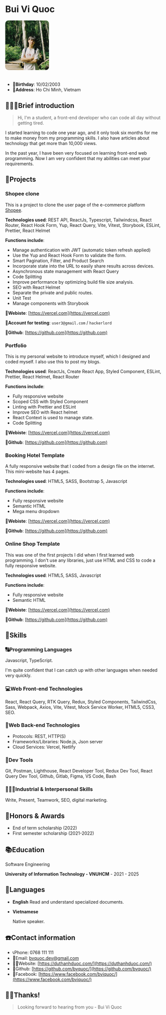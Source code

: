# Bui Vi Quoc

<img src="./bvq.jpg" width="140" style='border-radius: 10px; margin-bottom: 20px;'/>

- 👶**Birthday**: 10/02/2003
- 🏰**Address**: Ho Chi Minh, Vietnam

## 🙋🏻‍♂️Brief introduction

> Hi, I'm a student, a front-end developer who can code all day without getting tired.

I started learning to code one year ago, and it only took six months for me to make money from my programming skills. I also have articles about technology that get more than 10,000 views.

In the past year, I have been very focused on learning front-end web programming. Now I am very confident that my abilities can meet your requirements.

## 👔Projects

### Shopee clone

This is a project to clone the user page of the e-commerce platform [Shopee](https://shopee.com).

**Technologies used**: REST API, ReactJs, Typescript, Tailwindcss, React Router, React Hook Form, Yup, React Query, Vite, Vitest, Storybook, ESLint, Prettier, React Helmet

**Functions include**:

- Manage authentication with JWT (automatic token refresh applied)
- Use the Yup and React Hook Form to validate the form.
- Smart Pagination, Filter, and Product Search
- Incorporate state into the URL to easily share results across devices.
- Asynchronous state management with React Query
- Code Splitting
- Improve performance by optimizing build file size analysis.
- SEO with React Helmet
- Separate the private and public routes.
- Unit Test
- Manage components with Storybook

**🔗Webiste**: [https://vercel.com](https://vercel.com)

**🔐Account for testing**: `user3@gmail.com` / `hackerlord`

**🔗Github**: [https://github.com](https://github.com)

### Portfolio

This is my personal website to introduce myself, which I designed and coded myself. I also use this to post my blogs.

**Technologies used**: ReactJs, Create React App, Styled Component, ESLint, Prettier, React Helmet, React Router

**Functions include**:

- Fully responsive website
- Scoped CSS with Styled Component
- Linting with Prettier and ESLint
- Improve SEO with React helmet
- React Context is used to manage state.
- Code Splitting

**🔗Webiste**: [https://vercel.com](https://vercel.com)

**🔗Github**: [https://github.com](https://github.com)

### Booking Hotel Template

A fully responsive website that I coded from a design file on the internet. This mini-website has 4 pages.

**Technologies used**: HTML5, SASS, Bootstrap 5, Javascript

**Functions include**:

- Fully responsive website
- Semantic HTML
- Mega menu dropdown

**🔗Webiste**: [https://vercel.com](https://vercel.com)

**🔗Github**: [https://github.com](https://github.com)

### Online Shop Template

This was one of the first projects I did when I first learned web programming. I don't use any libraries, just use HTML and CSS to code a fully responsive website.

**Technologies used**: HTML5, SASS, Javascript

**Functions include**:

- Fully responsive website
- Semantic HTML

**🔗Webiste**: [https://vercel.com](https://vercel.com)

**🔗Github**: [https://github.com](https://github.com)

## 🔧Skills

### 🔠Programming Languages

Javascript, TypeScript.

I'm quite confident that I can catch up with other languages when needed very quickly.

### 💻Web Front-end Technologies

React, React Query, RTK Query, Redux, Styled Components, TailwindCss, Sass, Webpack, Axios, Vite, Vitest, Mock Service Worker, HTML5, CSS3, SEO.

### 🧮Web Back-end Technologies

- Protocols: REST, HTTP(S)
- Frameworks/Libraries: Node.js, Json server
- Cloud Services: Vercel, Netlify

### 🔨Dev Tools

Git, Postman, Lighthouse, React Developer Tool, Redux Dev Tool, React Query Dev Tool, Github, Gitlab, Figma, VS Code, Bash

### 💁🏻‍♂️Industrial & Interpersonal Skills

Write, Present, Teamwork, SEO, digital marketing.

## 🥇Honors & Awards

- End of term scholarship (2022)
- First semester scholarship (2021-2022)

## 📚Education

Software Engineering

**University of Information Technology - VNUHCM** - 2021 - 2025

## 💋Languages

- **English**
  Read and understand specialized documents.

- **Vietnamese**

  Native speaker.

## ☎️Contact information

- 📞Phone: 0768 111 111
- 📧Email: [bvquoc.dev@gmail.com](mailto:bvquoc.dev@gmail.com)
- ✍🏻Website: [https://duthanhduoc.com/](https://duthanhduoc.com/)
- 🔗Github: [https://github.com/bvquoc/](https://github.com/bvquoc/)
- 🔗Facebook: [https://www.facebook.com/bviquoc/](https://www.facebook.com/bviquoc/)

## 🙏🏻Thanks!

> Looking forward to hearing from you - Bui Vi Quoc
